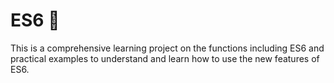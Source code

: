 # ES6 🚀

This is a comprehensive learning project on the functions including ES6 and practical examples to understand and learn how to use the new features of ES6.
